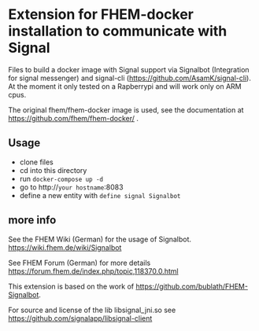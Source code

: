 # Extension for FHEM-docker installation to communicate with Signal

Files to build a docker image with Signal support via Signalbot (Integration for signal messenger) and signal-cli (https://github.com/AsamK/signal-cli). At the moment it only tested on a Rapberrypi and will work only on ARM cpus.

The original fhem/fhem-docker image is used, see the documentation at https://github.com/fhem/fhem-docker/ . 

## Usage

* clone files 
* cd into this directory
* run `docker-compose up -d`
* go to http://`your hostname`:8083
* define a new entity with  `define signal Signalbot`


## more info

See the FHEM Wiki (German) for the usage of Signalbot.
https://wiki.fhem.de/wiki/Signalbot

See FHEM Forum (German) for more details
https://forum.fhem.de/index.php/topic,118370.0.html


This extension is based on the work of https://github.com/bublath/FHEM-Signalbot.     

For source and license of the lib libsignal_jni.so see
https://github.com/signalapp/libsignal-client
 

